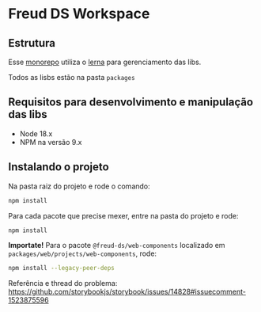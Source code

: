 # Freud DS Workspace

## Estrutura

Esse [monorepo](https://monorepo.tools/) utiliza o [lerna](https://lerna.js.org/) para gerenciamento das libs.

Todos as lisbs estão na pasta `packages`

## Requisitos para desenvolvimento e manipulação das libs

- Node 18.x
- NPM na versão 9.x

## Instalando o projeto

Na pasta raiz do projeto e rode o comando:

```bash
npm install
```

Para cada pacote que precise mexer, entre na pasta do projeto e rode:

```bash
npm install
```

**Importate!** Para o pacote `@freud-ds/web-components` localizado em `packages/web/projects/web-components`, rode:

```bash
npm install --legacy-peer-deps
```

Referência e thread do problema: https://github.com/storybookjs/storybook/issues/14828#issuecomment-1523875596
